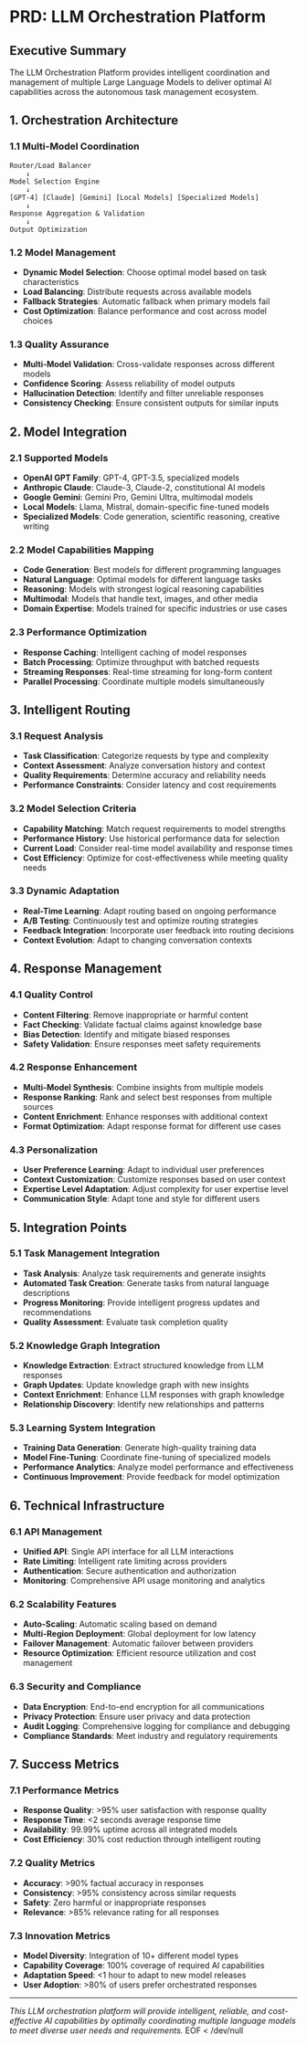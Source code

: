 # PRD: LLM Orchestration Platform

## Executive Summary

The LLM Orchestration Platform provides intelligent coordination and management of multiple Large Language Models to deliver optimal AI capabilities across the autonomous task management ecosystem.

## 1. Orchestration Architecture

### 1.1 Multi-Model Coordination
```
Router/Load Balancer
    ↓
Model Selection Engine
    ↓
[GPT-4] [Claude] [Gemini] [Local Models] [Specialized Models]
    ↓
Response Aggregation & Validation
    ↓
Output Optimization
```

### 1.2 Model Management
- **Dynamic Model Selection**: Choose optimal model based on task characteristics
- **Load Balancing**: Distribute requests across available models
- **Fallback Strategies**: Automatic fallback when primary models fail
- **Cost Optimization**: Balance performance and cost across model choices

### 1.3 Quality Assurance
- **Multi-Model Validation**: Cross-validate responses across different models
- **Confidence Scoring**: Assess reliability of model outputs
- **Hallucination Detection**: Identify and filter unreliable responses
- **Consistency Checking**: Ensure consistent outputs for similar inputs

## 2. Model Integration

### 2.1 Supported Models
- **OpenAI GPT Family**: GPT-4, GPT-3.5, specialized models
- **Anthropic Claude**: Claude-3, Claude-2, constitutional AI models
- **Google Gemini**: Gemini Pro, Gemini Ultra, multimodal models
- **Local Models**: Llama, Mistral, domain-specific fine-tuned models
- **Specialized Models**: Code generation, scientific reasoning, creative writing

### 2.2 Model Capabilities Mapping
- **Code Generation**: Best models for different programming languages
- **Natural Language**: Optimal models for different language tasks
- **Reasoning**: Models with strongest logical reasoning capabilities
- **Multimodal**: Models that handle text, images, and other media
- **Domain Expertise**: Models trained for specific industries or use cases

### 2.3 Performance Optimization
- **Response Caching**: Intelligent caching of model responses
- **Batch Processing**: Optimize throughput with batched requests
- **Streaming Responses**: Real-time streaming for long-form content
- **Parallel Processing**: Coordinate multiple models simultaneously

## 3. Intelligent Routing

### 3.1 Request Analysis
- **Task Classification**: Categorize requests by type and complexity
- **Context Assessment**: Analyze conversation history and context
- **Quality Requirements**: Determine accuracy and reliability needs
- **Performance Constraints**: Consider latency and cost requirements

### 3.2 Model Selection Criteria
- **Capability Matching**: Match request requirements to model strengths
- **Performance History**: Use historical performance data for selection
- **Current Load**: Consider real-time model availability and response times
- **Cost Efficiency**: Optimize for cost-effectiveness while meeting quality needs

### 3.3 Dynamic Adaptation
- **Real-Time Learning**: Adapt routing based on ongoing performance
- **A/B Testing**: Continuously test and optimize routing strategies
- **Feedback Integration**: Incorporate user feedback into routing decisions
- **Context Evolution**: Adapt to changing conversation contexts

## 4. Response Management

### 4.1 Quality Control
- **Content Filtering**: Remove inappropriate or harmful content
- **Fact Checking**: Validate factual claims against knowledge base
- **Bias Detection**: Identify and mitigate biased responses
- **Safety Validation**: Ensure responses meet safety requirements

### 4.2 Response Enhancement
- **Multi-Model Synthesis**: Combine insights from multiple models
- **Response Ranking**: Rank and select best responses from multiple sources
- **Content Enrichment**: Enhance responses with additional context
- **Format Optimization**: Adapt response format for different use cases

### 4.3 Personalization
- **User Preference Learning**: Adapt to individual user preferences
- **Context Customization**: Customize responses based on user context
- **Expertise Level Adaptation**: Adjust complexity for user expertise level
- **Communication Style**: Adapt tone and style for different users

## 5. Integration Points

### 5.1 Task Management Integration
- **Task Analysis**: Analyze task requirements and generate insights
- **Automated Task Creation**: Generate tasks from natural language descriptions
- **Progress Monitoring**: Provide intelligent progress updates and recommendations
- **Quality Assessment**: Evaluate task completion quality

### 5.2 Knowledge Graph Integration
- **Knowledge Extraction**: Extract structured knowledge from LLM responses
- **Graph Updates**: Update knowledge graph with new insights
- **Context Enrichment**: Enhance LLM responses with graph knowledge
- **Relationship Discovery**: Identify new relationships and patterns

### 5.3 Learning System Integration
- **Training Data Generation**: Generate high-quality training data
- **Model Fine-Tuning**: Coordinate fine-tuning of specialized models
- **Performance Analytics**: Analyze model performance and effectiveness
- **Continuous Improvement**: Provide feedback for model optimization

## 6. Technical Infrastructure

### 6.1 API Management
- **Unified API**: Single API interface for all LLM interactions
- **Rate Limiting**: Intelligent rate limiting across providers
- **Authentication**: Secure authentication and authorization
- **Monitoring**: Comprehensive API usage monitoring and analytics

### 6.2 Scalability Features
- **Auto-Scaling**: Automatic scaling based on demand
- **Multi-Region Deployment**: Global deployment for low latency
- **Failover Management**: Automatic failover between providers
- **Resource Optimization**: Efficient resource utilization and cost management

### 6.3 Security and Compliance
- **Data Encryption**: End-to-end encryption for all communications
- **Privacy Protection**: Ensure user privacy and data protection
- **Audit Logging**: Comprehensive logging for compliance and debugging
- **Compliance Standards**: Meet industry and regulatory requirements

## 7. Success Metrics

### 7.1 Performance Metrics
- **Response Quality**: >95% user satisfaction with response quality
- **Response Time**: <2 seconds average response time
- **Availability**: 99.99% uptime across all integrated models
- **Cost Efficiency**: 30% cost reduction through intelligent routing

### 7.2 Quality Metrics
- **Accuracy**: >90% factual accuracy in responses
- **Consistency**: >95% consistency across similar requests
- **Safety**: Zero harmful or inappropriate responses
- **Relevance**: >85% relevance rating for all responses

### 7.3 Innovation Metrics
- **Model Diversity**: Integration of 10+ different model types
- **Capability Coverage**: 100% coverage of required AI capabilities
- **Adaptation Speed**: <1 hour to adapt to new model releases
- **User Adoption**: >80% of users prefer orchestrated responses

---

*This LLM orchestration platform will provide intelligent, reliable, and cost-effective AI capabilities by optimally coordinating multiple language models to meet diverse user needs and requirements.*
EOF < /dev/null